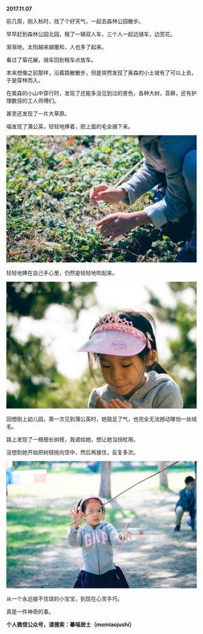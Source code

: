 
          
            
**2017.11.07**

前几周，刚入秋时，找了个好天气，一起去森林公园散步。

早早赶到森林公园北园，租了一辆双人车，三个人一起边骑车，边赏花。

渐渐地，太阳越来越暖和，人也多了起来。

看过了菊花展，骑车回到租车点放车。

本来想像之前那样，沿着路散散步，但是突然发现了奥森的小土坡有了可以上去，于是穿林而入。

在奥森的小山中穿行时，发现了还能多没见到过的景色，各种大树，苔藓，还有护理数目的工人师傅们。

甚至还发现了一片大草原。

喵发现了蒲公英，轻轻地捧着，把上面的毛全摘下来。




![](img/51001-b9e1ed96c6c554ff.jpg)




轻轻地捧在自己手心里，仍然是轻轻地吹起来。




![](img/51001-ff456969306874cf.jpg)




回想刚上幼儿园，第一次见到蒲公英时，她鼓足了气，也完全无法撼动哪怕一丝绒毛。

路上发现了一根细长树枝，我递给她，想让她当拐杖用。

没想到她开始把树枝抛向空中，然后再接住，反复多次。




![](img/51001-fac25fd929ca7422.jpg)




从一个永远接不住球的小宝宝，到现在心灵手巧。

真是一件神奇的事。


**个人微信公众号，请搜索：摹喵居士（momiaojushi）**

          
        